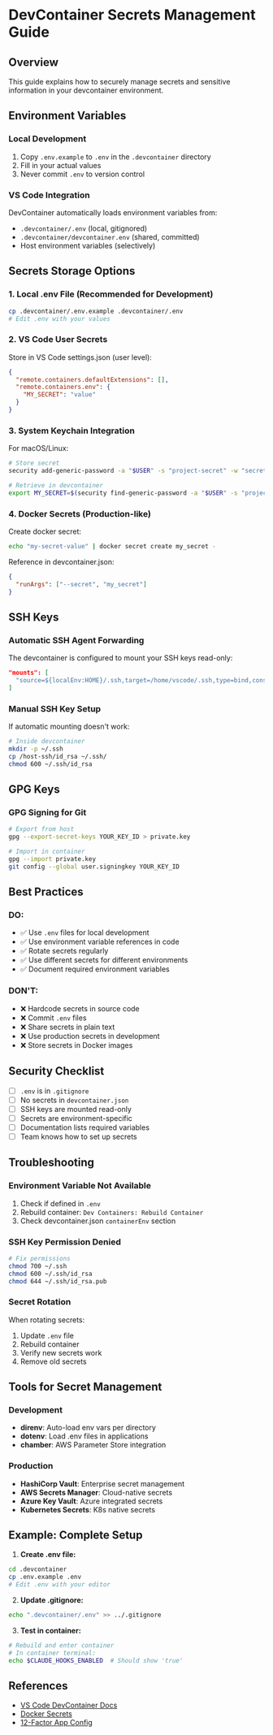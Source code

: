# DevContainer Secrets Management Guide

## Overview
This guide explains how to securely manage secrets and sensitive information in your devcontainer environment.

## Environment Variables

### Local Development
1. Copy `.env.example` to `.env` in the `.devcontainer` directory
2. Fill in your actual values
3. Never commit `.env` to version control

### VS Code Integration
DevContainer automatically loads environment variables from:
- `.devcontainer/.env` (local, gitignored)
- `.devcontainer/devcontainer.env` (shared, committed)
- Host environment variables (selectively)

## Secrets Storage Options

### 1. Local .env File (Recommended for Development)
```bash
cp .devcontainer/.env.example .devcontainer/.env
# Edit .env with your values
```

### 2. VS Code User Secrets
Store in VS Code settings.json (user level):
```json
{
  "remote.containers.defaultExtensions": [],
  "remote.containers.env": {
    "MY_SECRET": "value"
  }
}
```

### 3. System Keychain Integration
For macOS/Linux:
```bash
# Store secret
security add-generic-password -a "$USER" -s "project-secret" -w "secret-value"

# Retrieve in devcontainer
export MY_SECRET=$(security find-generic-password -a "$USER" -s "project-secret" -w)
```

### 4. Docker Secrets (Production-like)
Create docker secret:
```bash
echo "my-secret-value" | docker secret create my_secret -
```

Reference in devcontainer.json:
```json
{
  "runArgs": ["--secret", "my_secret"]
}
```

## SSH Keys

### Automatic SSH Agent Forwarding
The devcontainer is configured to mount your SSH keys read-only:
```json
"mounts": [
  "source=${localEnv:HOME}/.ssh,target=/home/vscode/.ssh,type=bind,consistency=cached,readonly"
]
```

### Manual SSH Key Setup
If automatic mounting doesn't work:
```bash
# Inside devcontainer
mkdir -p ~/.ssh
cp /host-ssh/id_rsa ~/.ssh/
chmod 600 ~/.ssh/id_rsa
```

## GPG Keys

### GPG Signing for Git
```bash
# Export from host
gpg --export-secret-keys YOUR_KEY_ID > private.key

# Import in container
gpg --import private.key
git config --global user.signingkey YOUR_KEY_ID
```

## Best Practices

### DO:
- ✅ Use `.env` files for local development
- ✅ Use environment variable references in code
- ✅ Rotate secrets regularly
- ✅ Use different secrets for different environments
- ✅ Document required environment variables

### DON'T:
- ❌ Hardcode secrets in source code
- ❌ Commit `.env` files
- ❌ Share secrets in plain text
- ❌ Use production secrets in development
- ❌ Store secrets in Docker images

## Security Checklist

- [ ] `.env` is in `.gitignore`
- [ ] No secrets in `devcontainer.json`
- [ ] SSH keys are mounted read-only
- [ ] Secrets are environment-specific
- [ ] Documentation lists required variables
- [ ] Team knows how to set up secrets

## Troubleshooting

### Environment Variable Not Available
1. Check if defined in `.env`
2. Rebuild container: `Dev Containers: Rebuild Container`
3. Check devcontainer.json `containerEnv` section

### SSH Key Permission Denied
```bash
# Fix permissions
chmod 700 ~/.ssh
chmod 600 ~/.ssh/id_rsa
chmod 644 ~/.ssh/id_rsa.pub
```

### Secret Rotation
When rotating secrets:
1. Update `.env` file
2. Rebuild container
3. Verify new secrets work
4. Remove old secrets

## Tools for Secret Management

### Development
- **direnv**: Auto-load env vars per directory
- **dotenv**: Load .env files in applications
- **chamber**: AWS Parameter Store integration

### Production
- **HashiCorp Vault**: Enterprise secret management
- **AWS Secrets Manager**: Cloud-native secrets
- **Azure Key Vault**: Azure integrated secrets
- **Kubernetes Secrets**: K8s native secrets

## Example: Complete Setup

1. **Create .env file:**
```bash
cd .devcontainer
cp .env.example .env
# Edit .env with your editor
```

2. **Update .gitignore:**
```bash
echo ".devcontainer/.env" >> ../.gitignore
```

3. **Test in container:**
```bash
# Rebuild and enter container
# In container terminal:
echo $CLAUDE_HOOKS_ENABLED  # Should show 'true'
```

## References
- [VS Code DevContainer Docs](https://code.visualstudio.com/docs/devcontainers/containers)
- [Docker Secrets](https://docs.docker.com/engine/swarm/secrets/)
- [12-Factor App Config](https://12factor.net/config)